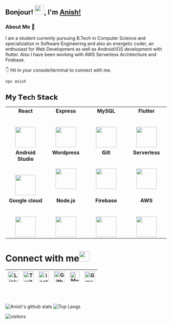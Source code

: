 ## Bonjour! <img src="https://github.com/TheDudeThatCode/TheDudeThatCode/blob/master/Assets/Hi.gif" width="29px">, I'm [Anish!](https://anishdutta.github.io) 

### About Me 🚀<br>
I am a student currently pursuing B.Tech in Computer Science and specialization in Software Engineering and also an energetic coder, an enthusiast for Web Development as well as Android/iOS development with flutter. Also I have been working with AWS Serverless Architechure and Firebase. 

👇 Hit in your console/terminal to connect with me.

```bash
npx anish
```

## 𝗠𝘆 𝗧𝗲𝗰h 𝗦𝘁𝗮𝗰𝗸

<table>
  <tbody>
    <tr valign="top">
      <td width="25%" align="center">
        <span><b>React</b> </span><br><br><br>
        <img height="64px" src="https://cdn.svgporn.com/logos/react.svg">
      </td>
      <td width="25%" align="center">
        <span><b>Express</b></span><br><br><br>
        <img height="64px" src="https://cdn.svgporn.com/logos/express.svg">
      </td>
      <td width="25%" align="center">
        <span><b>MySQL</b></span><br><br><br>
        <img height="64px" src="https://cdn.svgporn.com/logos/mysql.svg">
      </td>
      <td width="25%" align="center">
        <span><b>Flutter</b></span><br><br><br>
        <img height="64px" src="https://cdn.svgporn.com/logos/flutter.svg">
      </td>
    </tr>
    <tr valign="top">
      <td width="25%" align="center">
        <span><b>Android Studio</b></span><br><br><br>
        <img height="64px" src="https://cdn.svgporn.com/logos/android-icon.svg">
      </td>
      <td width="25%" align="center">
        <span><b>Wordpress</b></span><br><br><br>
        <img height="64px" src="https://cdn.svgporn.com/logos/wordpress-icon.svg">
      </td>
      <td width="25%" align="center">
        <span>𝗚𝗶𝘁</span><br><br><br>
        <img height="64px" src="https://cdn.svgporn.com/logos/git-icon.svg">
      </td>
      <td width="25%" align="center">
        <span><b>Serverless</b></span><br><br><br>
        <img height="64px" src="https://cdn.svgporn.com/logos/serverless.svg">
      </td>
    </tr>
    <tr valign="top">
      <td width="25%" align="center">
        <span><b>Google cloud</b></span><br><br><br>
        <img height="64px" src="https://cdn.svgporn.com/logos/google-cloud.svg">
      </td>
      <td width="25%" align="center">
        <span><b>Node.js</b></span><br><br><br>
        <img height="64px" src="https://cdn.svgporn.com/logos/nodejs.svg">
      </td>
      <td width="25%" align="center">
        <span><b>Firebase</b></span><br><br><br>
        <img height="64px" src="https://cdn.svgporn.com/logos/firebase.svg">
      </td>
      <td width="25%" align="center">
        <span><b>AWS</b></span><br><br><br>
        <img height="64px" src="https://cdn.svgporn.com/logos/aws.svg">
      </td>
    </tr>
  </tbody>
</table>


# Connect with me<img src="https://github.com/TheDudeThatCode/TheDudeThatCode/blob/master/Assets/Handshake.gif" height="32px">



| [<img src="https://cdn.svgporn.com/logos/linkedin-icon.svg" alt="Linkedin Logo" width="32">](https://in.linkedin.com/in/anish-dutta) | [<img src="https://cdn.svgporn.com/logos/twitter.svg" alt="Twitter Logo" width="32">](https://twitter.com/AnishDutta011) | [<img src="https://cdn.svgporn.com/logos/instagram-icon.svg" alt="instagram logo" width="32">](https://www.instagram.com/anish_dutta11/)| [<img src="https://cdn.svgporn.com/logos/github-icon.svg" alt="Github logo" width="34">](https://github.com/anishdutta) | [<img src="https://cdn.svgporn.com/logos/medium.svg" alt="Medium Logo" width="30">](https://medium.com/@ad1328) | [<img src="https://cdn.svgporn.com/logos/google-gmail.svg" alt="Gmail logo" height="32">](mailto:anish2000.ad@gmail.com)
|:---:|:---:|:---:|:---:|:---:|:---



<br>
<br>


![Anish's github stats](https://github-readme-stats.vercel.app/api?username=anishdutta&show_icons=true&hide_border=true) ![Top Langs](https://github-readme-stats.vercel.app/api/top-langs/?username=anishdutta&layout=compact)
<br />


![visitors](https://visitor-badge.laobi.icu/badge?page_id=anishdutta.anishdutta)

<!--
**anishdutta/anishdutta** is a ✨ _special_ ✨ repository because its `README.md` (this file) appears on your GitHub profile.

Here are some ideas to get you started:

- 🔭 I’m currently working on ...
- 🌱 I’m currently learning ...
- 👯 I’m looking to collaborate on ...
- 🤔 I’m looking for help with ...
- 💬 Ask me about ...
- 📫 How to reach me: ...
- 😄 Pronouns: ...
- ⚡ Fun fact: ...
-->
